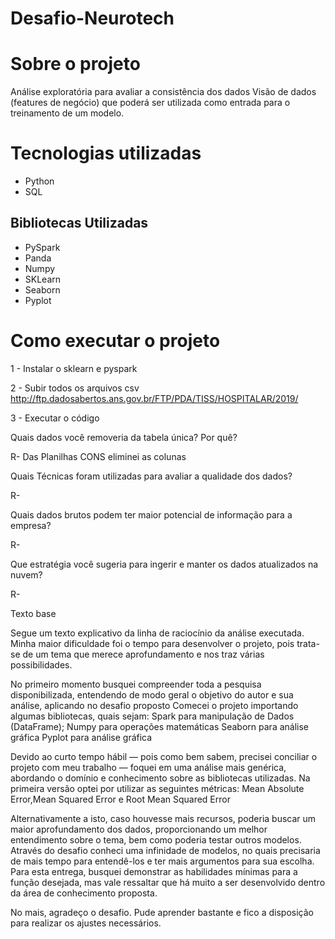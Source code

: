 # Desafio-Neurotech

# Sobre o projeto

Análise exploratória para avaliar a consistência dos dados 
Visão de dados (features de negócio) que poderá ser utilizada como entrada para o treinamento de um modelo. 

# Tecnologias utilizadas
- Python
- SQL

## Bibliotecas Utilizadas
- PySpark
- Panda
- Numpy
- SKLearn
- Seaborn 
- Pyplot

# Como executar o projeto

1 - Instalar o sklearn e pyspark


2 - Subir todos os arquivos csv
http://ftp.dadosabertos.ans.gov.br/FTP/PDA/TISS/HOSPITALAR/2019/

3 - Executar o código

Quais dados você removeria da tabela única? Por quê?

R- Das Planilhas CONS eliminei as colunas  

Quais Técnicas foram utilizadas para avaliar a qualidade dos dados?

R-

Quais dados brutos podem ter maior potencial de informação para a empresa?

R-

Que estratégia você sugeria para ingerir e manter os dados atualizados na nuvem?

R-

Texto base

Segue um texto explicativo da linha de raciocínio da análise executada. Minha maior dificuldade foi o tempo para desenvolver o projeto, pois trata-se de um tema que merece aprofundamento e nos traz várias possibilidades.  

No primeiro momento busquei compreender toda a pesquisa disponibilizada, entendendo de modo geral o objetivo do autor e sua análise, aplicando no desafio proposto 
Comecei o projeto importando algumas bibliotecas, quais sejam:
Spark para manipulação de Dados (DataFrame);
Numpy para operações matemáticas 
Seaborn para análise gráfica
Pyplot para análise gráfica

Devido ao curto tempo hábil — pois como bem sabem, precisei conciliar o projeto com meu trabalho — foquei em uma análise mais genérica, abordando o domínio e conhecimento sobre as bibliotecas utilizadas. Na primeira versão optei por utilizar as seguintes métricas: Mean Absolute Error,Mean Squared Error e Root Mean Squared Error

Alternativamente a isto, caso houvesse mais recursos, poderia buscar um maior aprofundamento dos dados, proporcionando um melhor entendimento sobre o tema, bem como poderia testar outros modelos. Através do desafio conheci uma infinidade de modelos, no quais precisaria de mais tempo para entendê-los e ter mais argumentos para sua escolha. 
Para esta entrega, busquei demonstrar as habilidades mínimas para a função desejada, mas vale ressaltar que há muito a ser desenvolvido dentro da área de conhecimento proposta. 

No mais, agradeço o desafio. Pude aprender bastante e fico a disposição para realizar os ajustes necessários.
